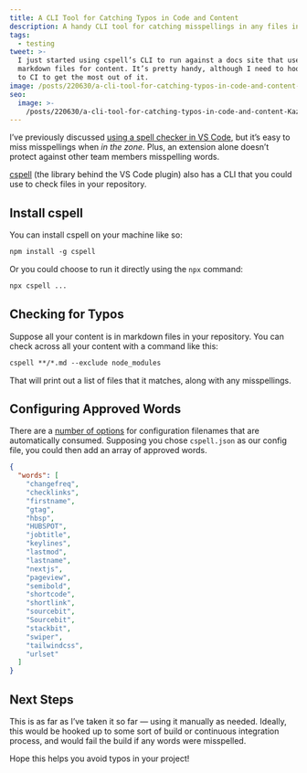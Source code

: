 ```yaml
---
title: A CLI Tool for Catching Typos in Code and Content
description: A handy CLI tool for catching misspellings in any files in your codebase.
tags:
  - testing
tweet: >-
  I just started using cspell’s CLI to run against a docs site that uses local
  markdown files for content. It’s pretty handy, although I need to hook it up
  to CI to get the most out of it.
image: /posts/220630/a-cli-tool-for-catching-typos-in-code-and-content-QP0WnN1s.png
seo:
  image: >-
    /posts/220630/a-cli-tool-for-catching-typos-in-code-and-content-KazlyqW9--meta.png
---
```


I’ve previously discussed [using a spell checker in VS Code](https://www.seancdavis.com/posts/use-code-spell-checker/), but it’s easy to miss misspellings when _in the zone_. Plus, an extension alone doesn’t protect against other team members misspelling words.

[cspell](https://www.npmjs.com/package/cspell) (the library behind the VS Code plugin) also has a CLI that you could use to check files in your repository.

## Install cspell

You can install cspell on your machine like so:

```txt
npm install -g cspell
```

Or you could choose to run it directly using the `npx` command:

```txt
npx cspell ...
```

## Checking for Typos

Suppose all your content is in markdown files in your repository. You can check across all your content with a command like this:

```txt
cspell **/*.md --exclude node_modules
```

That will print out a list of files that it matches, along with any misspellings.

## Configuring Approved Words

There are a [number of options](https://cspell.org/configuration/) for configuration filenames that are automatically consumed. Supposing you chose `cspell.json` as our config file, you could then add an array of approved words.

```json
{
  "words": [
    "changefreq",
    "checklinks",
    "firstname",
    "gtag",
    "hbsp",
    "HUBSPOT",
    "jobtitle",
    "keylines",
    "lastmod",
    "lastname",
    "nextjs",
    "pageview",
    "semibold",
    "shortcode",
    "shortlink",
    "sourcebit",
    "Sourcebit",
    "stackbit",
    "swiper",
    "tailwindcss",
    "urlset"
  ]
}
```

## Next Steps

This is as far as I’ve taken it so far — using it manually as needed. Ideally, this would be hooked up to some sort of build or continuous integration process, and would fail the build if any words were misspelled.

Hope this helps you avoid typos in your project!
